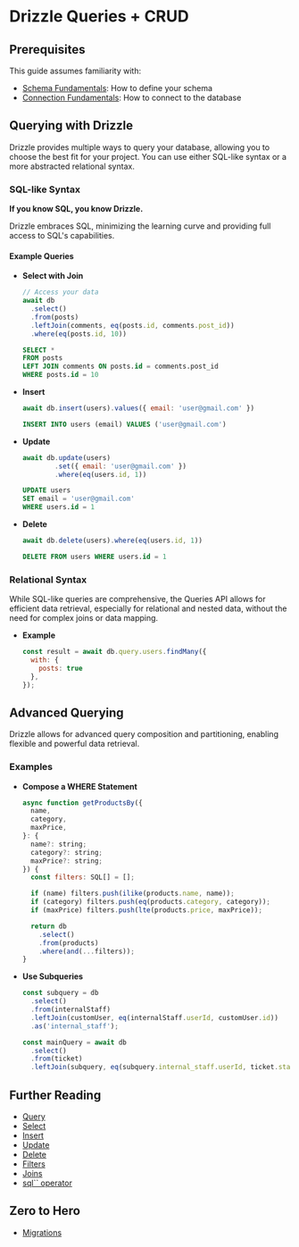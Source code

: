 # Drizzle Queries + CRUD

## Prerequisites

This guide assumes familiarity with:

- [Schema Fundamentals](/docs/sql-schema-declaration): How to define your schema
- [Connection Fundamentals](/docs/connect-overview): How to connect to the database

## Querying with Drizzle

Drizzle provides multiple ways to query your database, allowing you to choose the best fit for your project. You can use either SQL-like syntax or a more abstracted relational syntax.

### SQL-like Syntax

**If you know SQL, you know Drizzle.**

Drizzle embraces SQL, minimizing the learning curve and providing full access to SQL's capabilities.

#### Example Queries

- **Select with Join**
  ```javascript
  // Access your data
  await db
    .select()
    .from(posts)
    .leftJoin(comments, eq(posts.id, comments.post_id))
    .where(eq(posts.id, 10))
  ```
  ```sql
  SELECT *
  FROM posts
  LEFT JOIN comments ON posts.id = comments.post_id
  WHERE posts.id = 10
  ```

- **Insert**
  ```javascript
  await db.insert(users).values({ email: 'user@gmail.com' })
  ```
  ```sql
  INSERT INTO users (email) VALUES ('user@gmail.com')
  ```

- **Update**
  ```javascript
  await db.update(users)
          .set({ email: 'user@gmail.com' })
          .where(eq(users.id, 1))
  ```
  ```sql
  UPDATE users
  SET email = 'user@gmail.com'
  WHERE users.id = 1
  ```

- **Delete**
  ```javascript
  await db.delete(users).where(eq(users.id, 1))
  ```
  ```sql
  DELETE FROM users WHERE users.id = 1
  ```

### Relational Syntax

While SQL-like queries are comprehensive, the Queries API allows for efficient data retrieval, especially for relational and nested data, without the need for complex joins or data mapping.

- **Example**
  ```javascript
  const result = await db.query.users.findMany({
    with: {
      posts: true
    },
  });
  ```

## Advanced Querying

Drizzle allows for advanced query composition and partitioning, enabling flexible and powerful data retrieval.

### Examples

- **Compose a WHERE Statement**
  ```javascript
  async function getProductsBy({
    name,
    category,
    maxPrice,
  }: {
    name?: string;
    category?: string;
    maxPrice?: string;
  }) {
    const filters: SQL[] = [];

    if (name) filters.push(ilike(products.name, name));
    if (category) filters.push(eq(products.category, category));
    if (maxPrice) filters.push(lte(products.price, maxPrice));

    return db
      .select()
      .from(products)
      .where(and(...filters));
  }
  ```

- **Use Subqueries**
  ```javascript
  const subquery = db
    .select()
    .from(internalStaff)
    .leftJoin(customUser, eq(internalStaff.userId, customUser.id))
    .as('internal_staff');

  const mainQuery = await db
    .select()
    .from(ticket)
    .leftJoin(subquery, eq(subquery.internal_staff.userId, ticket.staffId));
  ```

## Further Reading

- [Query](/docs/rqb)
- [Select](/docs/select)
- [Insert](/docs/insert)
- [Update](/docs/update)
- [Delete](/docs/delete)
- [Filters](/docs/operators)
- [Joins](/docs/joins)
- [sql`` operator](/docs/sql)

## Zero to Hero

- [Migrations](/docs/migrations)